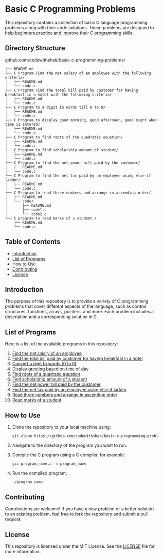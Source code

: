 # Basic C Programming Problems

This repository contains a collection of basic C language programming problems along with their code solutions. These problems are designed to help beginners practice and improve their C programming skills.

## Directory Structure
github.com/codewithshek/basic-c-programming-problems/

    ├── README.md
    ├── C Program Find the net salary of an employee with the following criteria/
    │   ├── README.md
    │   └── code.c
    ├── C Program Find the total bill paid by customer for having breakfast in a hotel with the following criteria/
    │   ├── README.md
    │   └── code.c
    ├── C Program to a digit in words till 0 to 9/
    │   ├── README.md
    │   └── code.c
    ├── C Program to display good morning, good afternoon, good night when time is entered/
    │   ├── README.md
    │   └── code.c
    ├── C Program to find roots of the quadratic equation/
    │   ├── README.md
    │   └── code.c
    ├── C Program to find scholarship amount of student/
    │   ├── README.md
    │   └── code.c
    ├── C Program to find the net power bill paid by the customer/
    │   ├── README.md
    │   └── code.c
    ├── C Program to find the net tax paid by an employee using else-if ladder/
    │   ├── README.md
    │   └── code.c
    ├── C Program to read three numbers and arrange in ascending order/
    │   ├── README.md
    │   └── code/
    │       ├── README.md
    │       ├── code1.c
    │       └── code2.c
    └── C program to read marks of a student /
        ├── README.md
        └── code.c


## Table of Contents

- [Introduction](#introduction)
- [List of Programs](#list-of-programs)
- [How to Use](#how-to-use)
- [Contributing](#contributing)
- [License](#license)

## Introduction

The purpose of this repository is to provide a variety of C programming problems that cover different aspects of the language, such as control structures, functions, arrays, pointers, and more. Each problem includes a description and a corresponding solution in C.

## List of Programs

Here is a list of the available programs in this repository:

1. [Find the net salary of an employee](./C%20Program%20Find%20the%20net%20salary%20of%20an%20employee%20with%20the%20following%20criteria)
2. [Find the total bill paid by customer for having breakfast in a hotel](./C%20Program%20Find%20the%20total%20bill%20paid%20by%20customer%20for%20having%20breakfast%20in%20a%20hotel%20with%20the%20following%20criteria)
3. [Convert a digit to words (0 to 9)](./C%20Program%20to%20a%20digit%20in%20words%20till%200%20to%209)
4. [Display greeting based on time of day](./C%20Program%20to%20display%20good%20morning,%20good%20afternoon,%20good%20night%20when%20time%20is%20entered)
5. [Find roots of a quadratic equation](./C%20Program%20to%20find%20roots%20of%20the%20quadratic%20equation)
6. [Find scholarship amount of a student](./C%20Program%20to%20find%20scholarship%20amount%20of%20student)
7. [Find the net power bill paid by the customer](./C%20Program%20to%20find%20the%20net%20power%20bill%20paid%20by%20the%20customer)
8. [Find the net tax paid by an employee using else-if ladder](./C%20Program%20to%20find%20the%20net%20tax%20paid%20by%20an%20employee%20using%20else-if%20ladder)
9. [Read three numbers and arrange in ascending order](./C%20Program%20to%20read%20three%20numbers%20and%20arrange%20in%20ascending%20order)
10. [Read marks of a student](./C%20program%20to%20read%20marks%20of%20a%20student)

## How to Use

1. Clone the repository to your local machine using:

    ```sh
    git clone https://github.com/codewithshek/Basic-c-programming-problems.git
    ```

2. Navigate to the directory of the program you want to run.

3. Compile the C program using a C compiler, for example:

    ```sh
    gcc program_name.c -o program_name
    ```

4. Run the compiled program:

    ```sh
    ./program_name
    ```

## Contributing

Contributions are welcome! If you have a new problem or a better solution to an existing problem, feel free to fork the repository and submit a pull request.

## License

This repository is licensed under the MIT License. See the [LICENSE](./LICENSE) file for more information.
